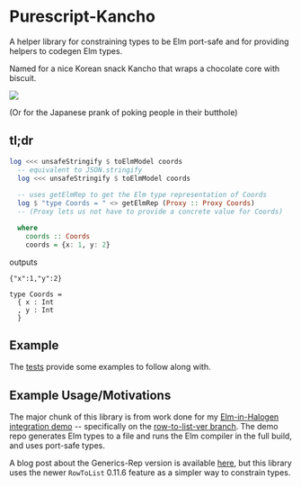 # Purescript-Kancho

A helper library for constraining types to be Elm port-safe and for providing helpers to codegen Elm types.

Named for a nice Korean snack Kancho that wraps a chocolate core with biscuit.

![](http://i.imgur.com/iUqmQyv.png)

(Or for the Japanese prank of poking people in their butthole)

## tl;dr

```purs
log <<< unsafeStringify $ toElmModel coords
  -- equivalent to JSON.stringify
  log <<< unsafeStringify $ toElmModel coords
  
  -- uses getElmRep to get the Elm type representation of Coords
  log $ "type Coords = " <> getElmRep (Proxy :: Proxy Coords)
  -- (Proxy lets us not have to provide a concrete value for Coords)

  where
    coords :: Coords
    coords = {x: 1, y: 2}
```

outputs

```
{"x":1,"y":2}

type Coords =
  { x : Int
  , y : Int
  }
```

## Example

The [tests](test/Main.purs) provide some examples to follow along with.

## Example Usage/Motivations

The major chunk of this library is from work done for my [Elm-in-Halogen integration demo](https://github.com/justinwoo/purescript-halogen-elm-etch-sketch/) -- specifically on the [row-to-list-ver branch](https://github.com/justinwoo/purescript-halogen-elm-etch-sketch/tree/row-to-list-ver). The demo repo generates Elm types to a file and runs the Elm compiler in the full build, and uses port-safe types.

A blog post about the Generics-Rep version is available [here](http://qiita.com/kimagure/items/d12525d42516f95dd541), but this library uses the newer `RowToList` 0.11.6 feature as a simpler way to constrain types.
